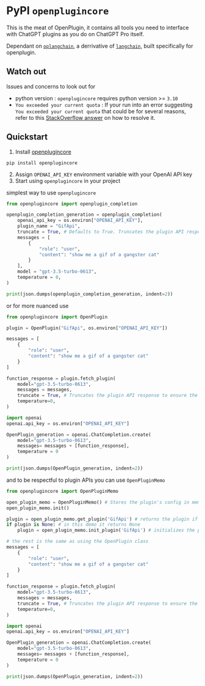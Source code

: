 # PyPI `openplugincore`
This is the meat of OpenPlugin, it contains all tools you need to interface with ChatGPT plugins as you do on ChatGPT Pro itself.

Dependant on [`oplangchain`](https://github.com/CakeCrusher/langchain/tree/oplangchain), a derrivative of [`langchain`](https://github.com/langchain-ai/langchain), built specifically for openplugin.

## Watch out
Issues and concerns to look out for
- python version : `openplugincore` requires python version >= `3.10`
- `You exceeded your current quota` : If your run into an error suggesting `You exceeded your current quota` that could be for several reasons, refer to this [StackOverflow answer](https://stackoverflow.com/a/75898717/9622142) on how to resolve it.

## Quickstart
1. Install [openplugincore](https://pypi.org/project/openplugincore/)
```shell
pip install openplugincore
```
2. Assign `OPENAI_API_KEY` environment variable with your OpenAI API key
3. Start using `openplugincore` in your project

simplest way to use `openplugincore`
```py
from openplugincore import openplugin_completion

openplugin_completion_generation = openplugin_completion(
    openai_api_key = os.environ["OPENAI_API_KEY"],
    plugin_name = "GifApi",
    truncate = True, # Defaults to True. Truncates the plugin API response to ensure the LLM's token limit is not exceeded
    messages = [
        {
            "role": "user",
            "content": "show me a gif of a gangster cat"
        }
    ],
    model = "gpt-3.5-turbo-0613",
    temperature = 0,
)

print(json.dumps(openplugin_completion_generation, indent=2))
```
or for more nuanced use
```py
from openplugincore import OpenPlugin

plugin = OpenPlugin("GifApi", os.environ["OPENAI_API_KEY"])

messages = [
    {
        "role": "user",
        "content": "show me a gif of a gangster cat"
    }
]

function_response = plugin.fetch_plugin(
    model="gpt-3.5-turbo-0613",
    messages = messages,
    truncate = True, # Truncates the plugin API response to ensure the LLM's token limit is not exceeded
    temperature=0,
)

import openai
openai.api_key = os.environ["OPENAI_API_KEY"]

OpenPlugin_generation = openai.ChatCompletion.create(
    model="gpt-3.5-turbo-0613",
    messages= messages + [function_response],
    temperature = 0
)

print(json.dumps(OpenPlugin_generation, indent=2))
```
and to be respectful to plugin APIs you can use `OpenPluginMemo`
```py
from openplugincore import OpenPluginMemo

open_plugin_memo = OpenPluginMemo() # Stores the plugin's config in memory so that it does not need to call the API to fetch the config every time the plugin is initialize.
open_plugin_memo.init()

plugin = open_plugin_memo.get_plugin('GifApi') # returns the plugin if it is already initialized, otherwise returns None
if plugin is None: # in this demo it returns None
    plugin = open_plugin_memo.init_plugin('GifApi') # initializes the plugin

# the rest is the same as using the OpenPlugin class
messages = [
    {
        "role": "user",
        "content": "show me a gif of a gangster cat"
    }
]

function_response = plugin.fetch_plugin(
    model="gpt-3.5-turbo-0613",
    messages = messages,
    truncate = True, # Truncates the plugin API response to ensure the LLM's token limit is not exceeded
    temperature=0,
)

import openai
openai.api_key = os.environ["OPENAI_API_KEY"]

OpenPlugin_generation = openai.ChatCompletion.create(
    model="gpt-3.5-turbo-0613",
    messages= messages + [function_response],
    temperature = 0
)

print(json.dumps(OpenPlugin_generation, indent=2))
```
